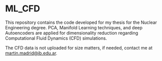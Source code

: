 # ML_CFD
This repository contains the code developed for my thesis for the Nuclear Engineering degree. PCA, Manifold Learning techniques, and deep Autoencoders are applied for dimensionality reduction regarding Computational Fluid Dynamics (CFD) simulations.

The CFD data is not uploaded for size matters, if needed, contact me at martin.madrid@ib.edu.ar.
